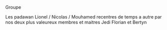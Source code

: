 Groupe

Les padawan Lionel / Nicolas / Mouhamed 
recentres de temps a autre par nos deux plus valeureux membres et maitres Jedi Florian et Bertyn